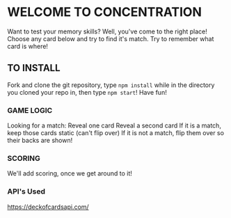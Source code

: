 # WELCOME TO CONCENTRATION
Want to test your memory skills? Well, you've come to the right place! Choose any card below and try to find it's match.  Try to remember what card is where!
## TO INSTALL
Fork and clone the git repository, type `npm install` while in the directory you cloned your repo in, then type `npm start`! Have fun!
### GAME LOGIC
Looking for a match:
Reveal one card
Reveal a second card
If it is a match, keep those cards static (can't flip over)
If it is not a match, flip them over so their backs are shown!
### SCORING
We'll add scoring, once we get around to it!
### API's Used
https://deckofcardsapi.com/
